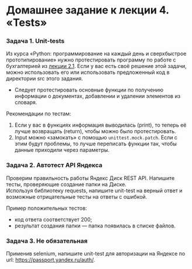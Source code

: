 # Домашнее задание к лекции 4. «Tests»### Задача 1. Unit-testsИз курса «Python: программирование на каждый день и сверхбыстрое прототипирование» нужно протестировать программу по работе с бухгалтерией из [лекции 2.1](https://github.com/netology-code/py-homework-basic/tree/master/2.1.functions).Если у вас есть своё решение этой задачи, можно использовать его или использовать предложенный код в директории src этого задания.* Следует протестировать основные функции по получению информации о документах, добавлении и удалении элементов из словаря.  Рекомендации по тестам:1. Если у вас в функциях информация выводилась (print), то теперь её лучше возвращать (return), чтобы можно было протестировать.2. Input можно «замокать» с помощью ```unittest.mock.patch```. Если с этим будут проблемы, то лучше переписать функции так, чтобы данные приходили через параметры.### Задача 2. Автотест API ЯндексаПроверим правильность работы Яндекс Диск REST API. Напишите тесты, проверяющие создание папки на Диске.  Используя библиотеку requests, напишите unit-test на верный ответ и возможные отрицательные тесты на ответы с ошибкой.Пример положительных тестов:* код ответа соответствует 200;* результат создания папки — папка появилась в списке файлов.### Задача 3. Не обязательнаяПрименив selenium, напишите unit-test для авторизации на Яндексе по url: https://passport.yandex.ru/auth/.